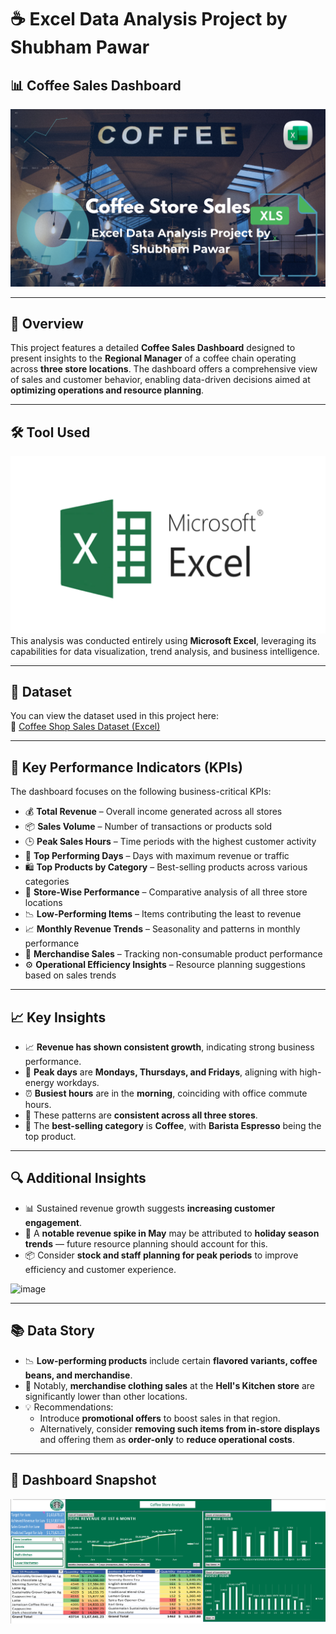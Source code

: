 # ☕ Excel Data Analysis Project by Shubham Pawar

## 📊 Coffee Sales Dashboard  
![Coffee Background Banner (4)](https://github.com/mjshubham21/Excel_Coffe_Sales_Analysis/blob/main/images/Banner.png)

---

## 📌 Overview  
This project features a detailed **Coffee Sales Dashboard** designed to present insights to the **Regional Manager** of a coffee chain operating across **three store locations**. The dashboard offers a comprehensive view of sales and customer behavior, enabling data-driven decisions aimed at **optimizing operations and resource planning**.

---

## 🛠️ Tool Used  
![Excel Logo](https://github.com/mjshubham21/Excel_Coffe_Sales_Analysis/blob/main/images/microsoft-excel.png)  
This analysis was conducted entirely using **Microsoft Excel**, leveraging its capabilities for data visualization, trend analysis, and business intelligence.

---

## 📁 Dataset  
You can view the dataset used in this project here:  
🔗 [Coffee Shop Sales Dataset (Excel)](https://github.com/mjshubham21/Excel_Coffe_Sales_Analysis/blob/main/Coffee%20Shop%20Sales_DATASET.xlsx)

---

## 🎯 Key Performance Indicators (KPIs)  
The dashboard focuses on the following business-critical KPIs:

- 💰 **Total Revenue** – Overall income generated across all stores  
- 📦 **Sales Volume** – Number of transactions or products sold  
- 🕒 **Peak Sales Hours** – Time periods with the highest customer activity  
- 📅 **Top Performing Days** – Days with maximum revenue or traffic  
- 🛍️ **Top Products by Category** – Best-selling products across various categories  
- 🏬 **Store-Wise Performance** – Comparative analysis of all three store locations  
- 📉 **Low-Performing Items** – Items contributing the least to revenue  
- 📈 **Monthly Revenue Trends** – Seasonality and patterns in monthly performance  
- 👕 **Merchandise Sales** – Tracking non-consumable product performance  
- ⚙️ **Operational Efficiency Insights** – Resource planning suggestions based on sales trends

---

## 📈 Key Insights  
- 📈 **Revenue has shown consistent growth**, indicating strong business performance.  
- 📅 **Peak days** are **Mondays, Thursdays, and Fridays**, aligning with high-energy workdays.  
- ⏰ **Busiest hours** are in the **morning**, coinciding with office commute hours.  
- 🏬 These patterns are **consistent across all three stores**.  
- 🥇 The **best-selling category** is **Coffee**, with **Barista Espresso** being the top product.

---

## 🔍 Additional Insights  
- 📊 Sustained revenue growth suggests **increasing customer engagement**.  
- 🌸 A **notable revenue spike in May** may be attributed to **holiday season trends** — future resource planning should account for this.  
- 📦 Consider **stock and staff planning for peak periods** to improve efficiency and customer experience.

![image](https://github.com/user-attachments/assets/16df1cba-d0fe-4dba-a1a9-e1e330c58dbf)

---

## 📚 Data Story  
- 📉 **Low-performing products** include certain **flavored variants, coffee beans, and merchandise**.  
- 🧥 Notably, **merchandise clothing sales** at the **Hell's Kitchen store** are significantly lower than other locations.  
- 💡 Recommendations:  
  - Introduce **promotional offers** to boost sales in that region.  
  - Alternatively, consider **removing such items from in-store displays** and offering them as **order-only** to **reduce operational costs**.

---

## 📎 Dashboard Snapshot  
![Dashboard Screenshot](https://github.com/mjshubham21/Excel_Coffe_Sales_Analysis/blob/main/images/Dashboard.png)
